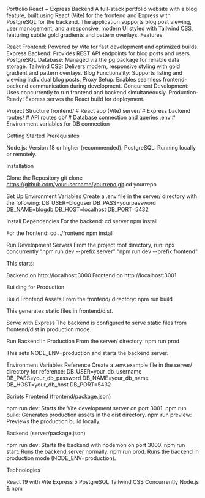 Portfolio React + Express Backend
A full-stack portfolio website with a blog feature, built using React (Vite) for the frontend and Express with PostgreSQL for the backend. The application supports blog post viewing, user management, and a responsive, modern UI styled with Tailwind CSS, featuring subtle gold gradients and pattern overlays.
Features

React Frontend: Powered by Vite for fast development and optimized builds.
Express Backend: Provides REST API endpoints for blog posts and users.
PostgreSQL Database: Managed via the pg package for reliable data storage.
Tailwind CSS: Delivers modern, responsive styling with gold gradient and pattern overlays.
Blog Functionality: Supports listing and viewing individual blog posts.
Proxy Setup: Enables seamless frontend-backend communication during development.
Concurrent Development: Uses concurrently to run frontend and backend simultaneously.
Production-Ready: Express serves the React build for deployment.

Project Structure
frontend/        # React app (Vite)
server/          # Express backend
  routes/        # API routes
  db/            # Database connection and queries
.env             # Environment variables for DB connection

Getting Started
Prerequisites

Node.js: Version 18 or higher (recommended).
PostgreSQL: Running locally or remotely.

Installation

Clone the Repository
git clone https://github.com/yourusername/yourrepo.git
cd yourrepo


Set Up Environment Variables
Create a .env file in the server/ directory with the following:
DB_USER=bloguser
DB_PASS=yourpassword
DB_NAME=blogdb
DB_HOST=localhost
DB_PORT=5432


Install Dependencies
For the backend:
cd server
npm install

For the frontend:
cd ../frontend
npm install


Run Development Servers
From the project root directory, run:
npx concurrently "npm run dev --prefix server" "npm run dev --prefix frontend"

This starts:

Backend on http://localhost:3000
Frontend on http://localhost:3001



Building for Production

Build Frontend Assets
From the frontend/ directory:
npm run build

This generates static files in frontend/dist.

Serve with Express
The backend is configured to serve static files from frontend/dist in production mode.

Run Backend in Production
From the server/ directory:
npm run prod

This sets NODE_ENV=production and starts the backend server.


Environment Variables Reference
Create a .env.example file in the server/ directory for reference:
DB_USER=your_db_username
DB_PASS=your_db_password
DB_NAME=your_db_name
DB_HOST=your_db_host
DB_PORT=5432

Scripts
Frontend (frontend/package.json)

npm run dev: Starts the Vite development server on port 3001.
npm run build: Generates production assets in the dist directory.
npm run preview: Previews the production build locally.

Backend (server/package.json)

npm run dev: Starts the backend with nodemon on port 3000.
npm run start: Runs the backend server normally.
npm run prod: Runs the backend in production mode (NODE_ENV=production).

Technologies

React 19 with Vite
Express 5
PostgreSQL
Tailwind CSS
Concurrently
Node.js & npm

